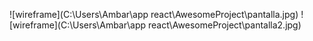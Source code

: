 ![wireframe](C:\Users\Ambar\app react\AwesomeProject\pantalla.jpg)
![wireframe](C:\Users\Ambar\app react\AwesomeProject\pantalla2.jpg)
